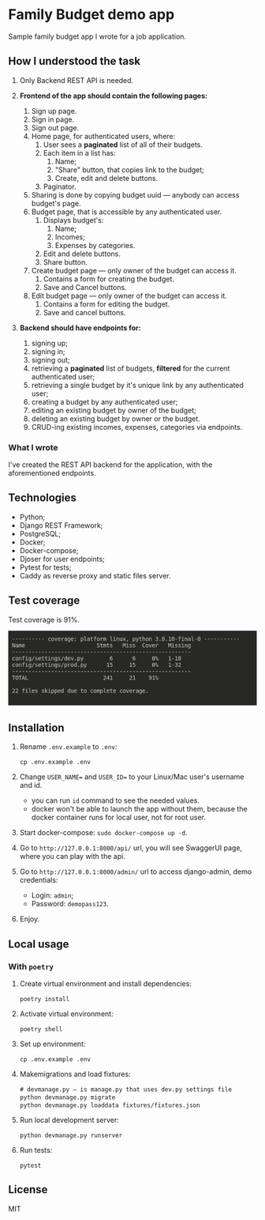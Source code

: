 # Family Budget demo app

Sample family budget app I wrote for a job application.

## How I understood the task

1) Only Backend REST API is needed.
2) **Frontend of the app should contain the following pages:**

   1. Sign up page.
   2. Sign in page.
   3. Sign out page.
   4. Home page, for authenticated users, where:
      1. User sees a **paginated** list of all of their budgets.
      2. Each item in a list has:
         1. Name;
         2. "Share" button, that copies link to the budget;
         3. Create, edit and delete buttons.
      3. Paginator.
   5. Sharing is done by copying budget uuid — anybody can access budget's page.
   6. Budget page, that is accessible by any authenticated user.
      1. Displays budget's:
         1. Name;
         2. Incomes;
         3. Expenses by categories.
      2. Edit and delete buttons.
      3. Share button.
   7. Create budget page — only owner of the budget can access it.
      1. Contains a form for creating the budget.
      2. Save and Cancel buttons.
   8. Edit budget page — only owner of the budget can access it.
      1. Contains a form for editing the budget.
      2. Save and cancel buttons.

3) **Backend should have endpoints for:**

    1. signing up;
    2. signing in;
    3. signing out;
    4. retrieving a **paginated** list of budgets, **filtered** for the current authenticated user;
    5. retrieving a single budget by it's unique link by any authenticated user;
    6. creating a budget by any authenticated user;
    7. editing an existing budget by owner of the budget;
    8. deleting an existing budget by owner or the budget.
    9. CRUD-ing existing incomes, expenses, categories via endpoints.

### What I wrote

I've created the REST API backend for the application, with the aforementioned endpoints.

## Technologies

- Python;
- Django REST Framework;
- PostgreSQL;
- Docker;
- Docker-compose;
- Djoser for user endpoints;
- Pytest for tests;
- Caddy as reverse proxy and static files server.

## Test coverage

Test coverage is 91%.

![coverage.png](docs/coverage.png)

## Installation

1. Rename `.env.example` to `.env`:

   ```shell
   cp .env.example .env
   ```

2. Change `USER_NAME=` and `USER_ID=` to your Linux/Mac user's username and id.

   - you can run `id` command to see the needed values.
   - docker won't be able to launch the app without them, because the docker
     container runs for local user, not for root user.

3. Start docker-compose: `sudo docker-compose up -d`.
4. Go to `http://127.0.0.1:8000/api/` url, you will see SwaggerUI page, where you can play with the api.
5. Go to `http://127.0.0.1:8000/admin/` url to access django-admin, demo credentials:

   - Login: `admin`;
   - Password: `demopass123`.

6. Enjoy.

## Local usage

### With `poetry`

1. Create virtual environment and install dependencies:

   ```shell
   poetry install
   ```

2. Activate virtual environment:

   ```shell
   poetry shell  
   ```

3. Set up environment:

   ```shell
   cp .env.example .env
   ```

4. Makemigrations and load fixtures:

   ```shell
   # devmanage.py — is manage.py that uses dev.py settings file
   python devmanage.py migrate  
   python devmanage.py loaddata fixtures/fixtures.json
   ```

5. Run local development server:

   ```shell
   python devmanage.py runserver
   ```

6. Run tests:

   ```shell
   pytest
   ```

## License

MIT
